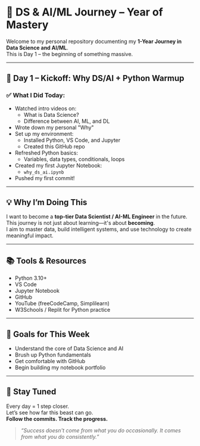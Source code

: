# 🚀 DS & AI/ML Journey – Year of Mastery

Welcome to my personal repository documenting my **1-Year Journey in Data Science and AI/ML**.  
This is Day 1 – the beginning of something massive.

---

## 📅 Day 1 – Kickoff: Why DS/AI + Python Warmup

### ✅ What I Did Today:
- Watched intro videos on:
  - What is Data Science?
  - Difference between AI, ML, and DL
- Wrote down my personal "Why"
- Set up my environment:
  - Installed Python, VS Code, and Jupyter
  - Created this GitHub repo
- Refreshed Python basics:
  - Variables, data types, conditionals, loops
- Created my first Jupyter Notebook:
  - `why_ds_ai.ipynb`
- Pushed my first commit!

---

## 💡 Why I’m Doing This

I want to become a **top-tier Data Scientist / AI-ML Engineer** in the future.  
This journey is not just about learning—it's about **becoming**.  
I aim to master data, build intelligent systems, and use technology to create meaningful impact.

---

## 📚 Tools & Resources

- Python 3.10+
- VS Code
- Jupyter Notebook
- GitHub
- YouTube (freeCodeCamp, Simplilearn)
- W3Schools / Replit for Python practice

---

## 🧠 Goals for This Week

- Understand the core of Data Science and AI
- Brush up Python fundamentals
- Get comfortable with GitHub
- Begin building my notebook portfolio

---

## 📌 Stay Tuned

Every day = 1 step closer.  
Let’s see how far this beast can go.  
**Follow the commits. Track the progress.**

> *“Success doesn't come from what you do occasionally. It comes from what you do consistently.”*

